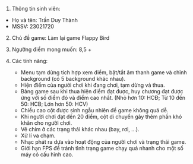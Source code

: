1. Thông tin sinh viên:
  - Họ và tên: Trần Duy Thành
  - MSSV: 23021720
    
2. Chủ đề game: Làm lại game Flappy Bird

3. Ngưỡng điểm mong muốn: 8,5 +

4. Các tính năng:
   - Menu tạm dừng tích hợp xem điểm, bật/tắt âm thanh game và chỉnh background (có 5 background khác nhau).
   - Hiện điểm của người chơi khi đang chơi, tạm dừng và thua.
   - Bảng game sau khi thua hiện điểm đạt được, huy chương đạt được ứng với số điểm đó và điểm cao nhất.
     (Nhỏ hơn 10: HCĐ; Từ 10 đến 50: HCB; Lớn hơn 50: HCV)
   - Chiều cao cột được sinh ngẫu nhiên để game không quá dễ.
   - Khi người chơi đạt đến 20 điểm, cột di chuyển gây thêm phần khó khăn cho người chơi.
   - Vẽ chim ở các trạng thái khác nhau (bay, rơi, ...).
   - Xử lí va chạm.
   - Nhạc phát ra dựa vào hoạt động của người chơi và trạng thái game.
   - Giới hạn FPS để tránh tình trạng game chạy quá nhanh cho một số máy có cấu hình cao.
